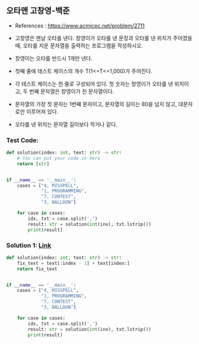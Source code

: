 ## 오타맨 고창영-백준

* References : https://www.acmicpc.net/problem/2711

* 고창영은 맨날 오타를 낸다. 창영이가 오타를 낸 문장과 오타를 낸 위치가 주어졌을 때, 오타를 지운 문자열을 출력하는 프로그램을 작성하시오.
* 창영이는 오타를 반드시 1개만 낸다.
* 첫째 줄에 테스트 케이스의 개수 T(1<=T<=1,000)가 주어진다. 
* 각 테스트 케이스는 한 줄로 구성되어 있다. 첫 숫자는 창영이가 오타를 낸 위치이고, 두 번째 문자열은 창영이가 친 문자열이다. 
* 문자열의 가장 첫 문자는 1번째 문자이고, 문자열의 길이는 80을 넘지 않고, 대문자로만 이루어져 있다.
* 오타를 낸 위치는 문자열 길이보다 작거나 같다.

### Test Code:
```python
def solution(index: int, text: str) -> str:
    # You can put your code in here
    return [str]


if __name__ == '__main__':
    cases = ["4, MISSPELL",
             "1, PROGRAMMING",
             "7, CONTEST",
             "3, BALLOON"]

    for case in cases:
        idx, txt = case.split(',')
        result: str = solution(int(inx), txt.lstrip())
        print(result)
```

### Solution 1: [Link](https://github.com/takhyun12/Algorithm-Essential-Training/blob/main/Solutions/typing_error.py)

```python
def solution(index: int, text: str) -> str:
    fix_text = text[:index - 1] + text[index:]
    return fix_text


if __name__ == '__main__':
    cases = ["4, MISSPELL",
             "1, PROGRAMMING",
             "7, CONTEST",
             "3, BALLOON"]

    for case in cases:
        idx, txt = case.split(',')
        result: str = solution(int(inx), txt.lstrip())
        print(result)
```
